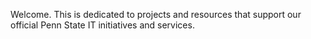 
Welcome.  This is dedicated to projects and resources that support our official Penn State IT initiatives and services.
